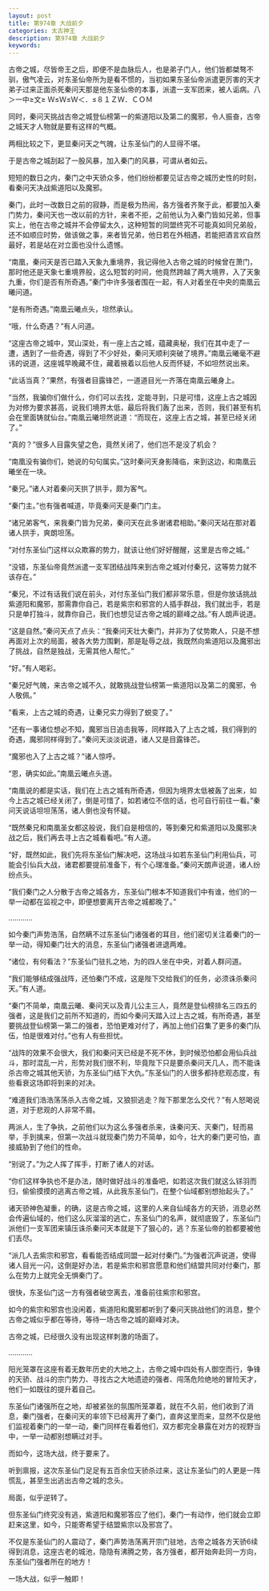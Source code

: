 ```yaml
---
layout: post
title: 第974章 大战前夕
categories: 太古神王
description: 第974章 大战前夕
keywords:
---
```


古帝之城，尽皆帝王之后，即便不是血脉后人，也是弟子门人，他们皆都桀骜不驯，傲气凌云，对东圣仙帝所为是看不惯的，当初如果东圣仙帝派遣更厉害的天才弟子过来正面杀死秦问天那是他东圣仙帝的本事，派遣一支军团来，被人诟病。八＞一中≥文≥  Ｗ≤Ｗ≤Ｗ＜．≤８１ＺＷ．ＣＯＭ

同时，秦问天挑战古帝之城登仙榜第一的紫道阳以及第二的魔邪，令人振奋，古帝之城天才人物就是要有这样的气概。

两相比较之下，更显秦问天之气魄，让东圣仙门的人显得不堪。

于是古帝之城刮起了一股风暴，加入秦门的风暴，可谓从者如云。

短短的数日之内，秦门之中天骄众多，他们纷纷都要见证古帝之城历史性的时刻，看秦问天决战紫道阳以及魔邪。

秦门，此时一改数日之前的寂静，而是极为热闹，各方强者齐聚于此，都要加入秦门势力，秦问天也一改以前的方针，来者不拒，之前他认为入秦门皆如兄弟，但事实上，他在古帝之城并不会停留太久，这种短暂的同盟终究不可能真如同兄弟般，还不如顺应时势，做该做之事，来者皆兄弟，他日若在外相遇，若能把酒言欢自然最好，若是站在对立面也没什么遗憾。

“南凰，秦问天是否已踏入天象九重境界，我记得他入古帝之城的时候曾在萧门，那时他还是天象七重境界般，这么短暂的时间，他竟然跨越了两大境界，入了天象九重，你们是否有所奇遇。”秦门中许多强者围在一起，有人对着坐在中央的南凰云曦问道。

“是有所奇遇。”南凰云曦点头，坦然承认。

“哦，什么奇遇？”有人问道。

“这座古帝之城中，冥山深处，有一座上古之城，蕴藏奥秘，我们在其中走了一遭，遇到了一些奇遇，得到了不少好处，秦问天顺利突破了境界。”南凰云曦毫不避讳的说道，这座城早晚藏不住，藏着掖着以后他人反而怀疑，不如坦然说出来。

“此话当真？”果然，有强者目露锋芒，一道道目光一齐落在南凰云曦身上。

“当然，我骗你们做什么，你们可以去找，定能寻到，只是可惜，这座上古之城因为对修为要求甚高，说我们境界太低，最后将我们轰了出来，否则，我们甚至有机会在里面铸就仙台。”南凰云曦坦然说道：“而现在，这座上古之城，甚至已经关闭了。”

“真的？”很多人目露失望之色，竟然关闭了，他们岂不是没了机会？

“南凰没有骗你们，她说的句句属实。”这时秦问天身影降临，来到这边，和南凰云曦坐在一块。

“秦兄。”诸人对着秦问天拱了拱手，颇为客气。

“秦门主。”也有强者喊道，毕竟秦问天是秦门门主。

“诸兄弟客气，来我秦门皆为兄弟，秦问天在此多谢诸君相助。”秦问天站在那对着诸人拱手，爽朗坦荡。

“对付东圣仙门这样以众欺寡的势力，就该让他们好好醒醒，这里是古帝之城。”

“没错，东圣仙帝竟然派遣一支军团结战阵来到古帝之城对付秦兄，这等势力就不该存在。”

“秦兄，不过有话我们说在前头，对付东圣仙门我们都非常乐意，但是你放话挑战紫道阳和魔邪，那需靠你自己，若是紫宗和邪宫的人插手群战，我们就出手，若是只是单打独斗，就靠你自己，我们也想见证古帝之城的巅峰之战。”有人朗声说道。

“这是自然。”秦问天点了点头：“我秦问天壮大秦门，并非为了仗势欺人，只是不想再面对上次的局面，被各大势力围剿，那是耻辱之战，我既然向紫道阳以及魔邪出了挑战，自然是独战，无需其他人帮忙。”

“好。”有人喝彩。

“秦兄好气魄，来古帝之城不久，就敢挑战登仙榜第一紫道阳以及第二的魔邪，令人敬佩。”

“看来，上古之城的奇遇，让秦兄实力得到了蜕变了。”

“还有一事诸位想必不知，魔邪当日追击我等，同样踏入了上古之城，我们得到的奇遇，魔邪同样得到了。”秦问天淡淡说道，诸人又是目露锋芒。

“魔邪也入了上古之城？”诸人惊呼。

“恩，确实如此。”南凰云曦点头道。

“南凰说的都是实话，我们在上古之城有所奇遇，但因为境界太低被轰了出来，如今上古之城已经关闭了，倒是可惜了，如若诸位不信的话，也可自行前往一看。”秦问天说话坦坦荡荡，诸人倒也没有怀疑。

“既然秦兄和南凰圣女都这般说，我们自是相信的，等到秦兄和紫道阳以及魔邪决战之后，我们再去寻上古之城看看吧。”有人道。

“好，既然如此，我们先将东圣仙门解决吧，这场战斗如若东圣仙门利用仙兵，可能会引仙兵大战，诸君都要提前准备下，有个心理准备。”秦问天朗声说道，诸人纷纷点头。

“我们秦门之人分散于古帝之城各方，东圣仙门根本不知道我们中有谁，他们的一举一动都在监视之中，即便想要离开古帝之城都晚了。”

…………

如今秦门声势浩荡，自然瞒不过东圣仙门诸强者的耳目，他们密切关注着秦门的一举一动，得知秦门壮大的消息，东圣仙门诸强者进退两难。

“诸位，有何看法？”东圣仙门驻扎之地，为的四人坐在中央，对着人群问道。

“我们能够结成强战阵，还怕秦门不成，这是陛下交给我们的任务，必须诛杀秦问天。”有人道。

“秦门不简单，南凰云曦、秦问天以及青儿公主三人，竟然是登仙榜排名三四五的强者，这是我们之前所不知道的，而如今秦问天踏入过上古之城，有所奇遇，甚至要挑战登仙榜第一第二的强者，恐怕更难对付了，再加上他们召集了更多的秦门队伍，怕是很难对付。”也有人有些担忧。

“战阵的效果不会很大，我们和秦问天已经是不死不休，到时候恐怕都会用仙兵战斗，那时混乱一片，形势对我们很不利，毕竟陛下只是要杀秦问天几人，而不能诛杀古帝之城其他天骄，为东圣仙门结下大仇。”东圣仙门的人很多都持悲观态度，有些看衰这场即将到来的对决。

“难道我们浩浩荡荡杀入古帝之城，又狼狈逃走？陛下那里怎么交代？”有人怒喝说道，对于悲观的人非常不屑。

两派人，生了争执，之前他们以为这么多强者杀来，诛秦问天、灭秦门，轻而易举，手到擒来，但第一次战斗就现秦门势力不简单，如今，壮大的秦门更可怕，直接威胁到了他们的性命。

“别说了。”为之人挥了挥手，打断了诸人的对话。

“你们这样争执也不是办法，随时做好战斗的准备吧，如若这次我们就这么铩羽而归，偷偷摸摸的逃离古帝之城，从此我东圣仙门，在整个仙域都别想抬起头了。”

诸天骄神色凝重，的确，这是古帝之城，这里的人来自仙域各方的天骄，消息必然会传遍仙域的，他们这么灰溜溜的逃亡，东圣仙门的名声，就彻底毁了，东圣仙门派他们一支军团来镇压诛杀秦问天本就是下了狠心的，逃？东圣仙帝的脸都要被他们丢尽。

“派几人去紫宗和邪宫，看看能否结成同盟一起对付秦门。”为强者沉声说道，使得诸人目光一闪，这倒是好办法，若是紫宗和邪宫愿意和他们结盟共同对付秦门，那么在势力上就完全无惧秦门了。

很快，东圣仙门这一方有强者破空离去，准备前往紫宗和邪宫。

如今的紫宗和邪宫也没闲着，紫道阳和魔邪都听到了秦问天挑战他们的消息，整个古帝之城似乎都在等待，等待一场古帝之城的巅峰对决。

古帝之城，已经很久没有出现这样刺激的场面了。

…………

阳光笼罩在这座有着无数年历史的大地之上，古帝之城中四处有人御空而行，争锋的天骄、战斗的宗门势力、寻找古之大地遗迹的强者、闯荡危险绝地的冒险天才，他们一如既往的提升着自己。

东圣仙门诸强所在之地，却被紧张的氛围所笼罩着，就在不久前，他们收到了消息，秦门强者，在秦问天的率领下已经离开了秦门，直奔这里而来，显然不仅是他们监视着秦门的一举一动，秦门同样在看着他们，双方都完全暴露在对方的视野当中，一举一动都别想瞒过对手。

而如今，这场大战，终于要来了。

听到禀报，这次东圣仙门足足有五百余位天骄杀过来，这让东圣仙门的人更是一阵慌乱，甚至生出逃出古帝之城的念头。

局面，似乎逆转了。

但东圣仙门终究没有逃，紫道阳和魔邪答应了他们，秦门一有动作，他们就会立即赶来这里，如今，只能寄希望于结盟紫宗以及邪宫了。

不仅是东圣仙门的人震动了，秦门声势浩荡离开宗门驻地，古帝之城各方天骄6续得到消息，这座古老的城池，隐隐有沸腾之势，各方强者，都开始奔赴同一方向，东圣仙门强者所在的地方！

一场大战，似乎一触即！
